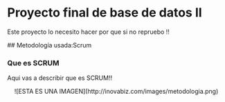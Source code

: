 # Proyecto final de base de datos II
<p>Este proyecto lo necesito hacer por que si no repruebo !!</p>
## Metodología usada:Scrum 

### Que es  SCRUM
Aqui vas a describir que es SCRUM!!

<center>
![ESTA ES UNA IMAGEN](http://inovabiz.com/images/metodologia.png)
</center>
